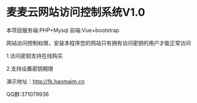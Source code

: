 # 麦麦云网站访问控制系统V1.0
本项目服务端:PHP+Mysql 
前端:Vue+bootstrap 

网站访问控制权限，安装本程序您的网站只有拥有访问密钥的用户才能正常访问 

1.访问密钥支持在线购买

2.支持设置密钥期限

演示地址：<a href="http://fk.haomaim.cn" target="_blank">http://fk.haomaim.cn</a>

QQ群:371079936
